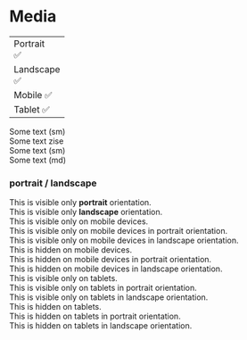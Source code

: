 # Media

<table class="d:t w">
  <tbody>
    <tr><td class="whs:nw">Portrait <div class="d:i ta:c @portrait">✅</div></td></tr>
    <tr><td class="whs:nw">Landscape <div class="d:i ta:c @landscape">✅</div></td></tr>
    <tr><td class="whs:nw">Mobile <span class="d:i ta:c @m">✅</span></td></tr>
    <tr><td class="whs:nw">Tablet <span class="d:i ta:c @t">✅</span></td></tr>
  </tbody>
</table>

<div class="example d:f wrap">
  <div class="@m:fw:1 @t:fw:9">
    Some text (sm)
  </div>
  <div class="fz:s lh:n @m:fz:h1 @m:fw:1 @t:fz:h3 @t:fw:9">
    Some text zise
  </div>
  <div class="@m">
    Some text (sm)
  </div>
  <div class="d:f @t">
    Some text (md)
  </div>
</div>

### portrait / landscape

<div class="portrait">This is visible only <strong>portrait</strong> orientation.</div>
<div class="landscape">This is visible only <strong>landscape</strong> orientation.</div>


<div class="sm">This is visible only on mobile devices.</div>
<div class="sm:portrait">This is visible only on mobile devices in portrait orientation.</div>
<div class="sm:landscape">This is visible only on mobile devices in landscape orientation.</div>

<div class="sm:hide">This is hidden on mobile devices.</div>
<div class="sm:hide:portrait">This is hidden on mobile devices in portrait orientation.</div>
<div class="sm:hide:landscape">This is hidden on mobile devices in landscape orientation.</div>

<div class="md">This is visible only on tablets.</div>
<div class="md:portrait">This is visible only on tablets in portrait orientation.</div>
<div class="md:landscape">This is visible only on tablets in landscape orientation.</div>

<div class="md:hide">This is hidden on tablets.</div>
<div class="md:portrait:hide">This is hidden on tablets in portrait orientation.</div>
<div class="md:landscape:hide">This is hidden on tablets in landscape orientation.</div>
